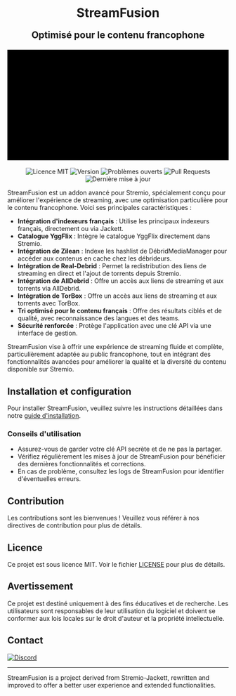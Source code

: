 <h1 align="center">StreamFusion</h1>
<p align="center" style="font-size: 1.5em; font-weight: bold;">Optimisé pour le contenu francophone</p>

<p align="center">
  <img src="stream_fusion/static/logo_anim_stream-fusion-3.gif" alt="StreamFusion Logo"/>
</p>

<p align="center">
  <img src="https://img.shields.io/badge/licence-MIT-blue.svg" alt="Licence MIT">
  <img src="https://img.shields.io/github/v/release/limedrive/stream-fusion?include_prereleases" alt="Version">
  <img src="https://img.shields.io/github/issues/limedrive/stream-fusion" alt="Problèmes ouverts">
  <img src="https://img.shields.io/github/issues-pr/limedrive/stream-fusion" alt="Pull Requests">
  <img src="https://img.shields.io/github/last-commit/limedrive/stream-fusion" alt="Dernière mise à jour">
</p>

StreamFusion est un addon avancé pour Stremio, spécialement conçu pour améliorer l'expérience de streaming, avec une optimisation particulière pour le contenu francophone. Voici ses principales caractéristiques :

- **Intégration d'indexeurs français** : Utilise les principaux indexeurs français, directement ou via Jackett.
- **Catalogue YggFlix** : Intègre le catalogue YggFlix directement dans Stremio.
- **Intégration de Zilean** : Indexe les hashlist de DébridMediaManager pour accéder aux contenus en cache chez les débrideurs.
- **Intégration de Real-Debrid** : Permet la redistribution des liens de streaming en direct et l'ajout de torrents depuis Stremio.
- **Intégration de AllDebrid** : Offre un accès aux liens de streaming et aux torrents via AllDebrid.
- **Intégration de TorBox** : Offre un accès aux liens de streaming et aux torrents avec TorBox.
- **Tri optimisé pour le contenu français** : Offre des résultats ciblés et de qualité, avec reconnaissance des langues et des teams.
- **Sécurité renforcée** : Protège l'application avec une clé API via une interface de gestion.

StreamFusion vise à offrir une expérience de streaming fluide et complète, particulièrement adaptée au public francophone, tout en intégrant des fonctionnalités avancées pour améliorer la qualité et la diversité du contenu disponible sur Stremio.

## Installation et configuration

Pour installer StreamFusion, veuillez suivre les instructions détaillées dans notre [guide d'installation](https://limedrive.github.io/stream-fusion/StreamFusion/streamfusion/).

### Conseils d'utilisation

- Assurez-vous de garder votre clé API secrète et de ne pas la partager.
- Vérifiez régulièrement les mises à jour de StreamFusion pour bénéficier des dernières fonctionnalités et corrections.
- En cas de problème, consultez les logs de StreamFusion pour identifier d'éventuelles erreurs.

## Contribution

Les contributions sont les bienvenues ! Veuillez vous référer à nos directives de contribution pour plus de détails.

## Licence

Ce projet est sous licence MIT. Voir le fichier [LICENSE](LICENSE) pour plus de détails.

## Avertissement

Ce projet est destiné uniquement à des fins éducatives et de recherche. Les utilisateurs sont responsables de leur utilisation du logiciel et doivent se conformer aux lois locales sur le droit d'auteur et la propriété intellectuelle.

## Contact

[![Discord](https://img.shields.io/badge/Discord-Rejoignez%20nous%20sur%20SSD!-7289DA?style=for-the-badge&logo=discord&logoColor=white)](https://discord.gg/ZhWvKVmTuh)

---

StreamFusion is a project derived from Stremio-Jackett, rewritten and improved to offer a better user experience and extended functionalities.